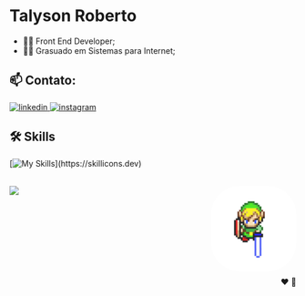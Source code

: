 # Talyson Roberto

- 🧑‍💻 Front End Developer;
- 👨‍🎓 Grasuado em Sistemas para Internet;

## 📫 Contato:

<div align="left">
  <a href="https://www.linkedin.com/in/talyson-roberto/" target="_blank">
    <img src="https://img.shields.io/badge/LinkedIn-0077B5?style=for-the-badge&logo=linkedin&logoColor=white" alt="linkedin"/>
  </a>
  <a href="https://www.instagram.com/talyson.roberto/" target="_blank">
    <img src="https://img.shields.io/badge/Instagram-E4405F?style=for-the-badge&logo=instagram&logoColor=white" alt="instagram"/>
  </a>
</div>

## 🛠 Skills



[![My Skills](https://skillicons.dev/icons?i=js,react,reactnative,html,css,nodejs,mysql,)](https://skillicons.dev)

</br>

<div style="display: flex; justify-content: space-between;">
  <img height="160em" style="align-self: flex-start;" src="https://github-readme-stats.vercel.app/api/top-langs/?username=alanopaixao&layout=compact&langs_count=6&theme=dark"/>
  <img alt="gif" height="150" style="border-radius: 50px;" src="https://raw.githubusercontent.com/AlanoPaixao/alanopaixao/main/zelda.gif">
</div>
<div align="right">
❤️ 🐧
</div>

